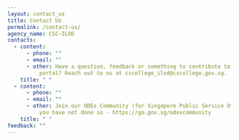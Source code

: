 ```yaml
---
layout: contact_us
title: Contact Us
permalink: /contact-us/
agency_name: CSC-ILOD
contacts:
  - content:
      - phone: ""
      - email: ""
      - other: Have a question, feedback or something to contribute to ODEx resource
          portal? Reach out to us at cscollege_ilod@cscollege.gov.sg.
    title: " "
  - content:
      - phone: ""
      - email: ""
      - other: Join our ODEx Community (for Singapore Public Service Officers only) if
          you have not done so - https://go.gov.sg/odexcommunity
    title: " "
feedback: ""
---
```

